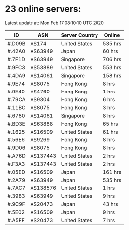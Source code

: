 # 23 online servers:

Latest update at: Mon Feb 17 08:10:10 UTC 2020

| ID | ASN | Server Country | Online |
| -- | --- | -------------- | ------ |
| #.D09B | AS174 | United States | 535 hrs |
| #.42A0 | AS63949 | Japan | 60 hrs |
| #.7F1D | AS63949 | Singapore | 706 hrs |
| #.9FC3 | AS53889 | United States | 553 hrs |
| #.4DA9 | AS14061 | Singapore | 158 hrs |
| #.9E74 | AS8075 | Hong Kong | 8 hrs |
| #.9E40 | AS4760 | Hong Kong | 1 hrs |
| #.79CA | AS9304 | Hong Kong | 6 hrs |
| #.11BC | AS8075 | Hong Kong | 3 hrs |
| #.6780 | AS14061 | Singapore | 8 hrs |
| #.BD3E | AS63888 | Hong Kong | 65 hrs |
| #.1625 | AS16509 | United States | 61 hrs |
| #.56E6 | AS9269 | Hong Kong | 8 hrs |
| #.9D06 | AS8075 | Hong Kong | 8 hrs |
| #.A76D | AS137443 | United States | 2 hrs |
| #.F3A3 | AS137443 | United States | 2 hrs |
| #.05ED | AS16509 | Japan | 161 hrs |
| #.2A79 | AS63949 | Japan | 535 hrs |
| #.7AC7 | AS138576 | United States | 1 hrs |
| #.3983 | AS63949 | United States | 9 hrs |
| #.9C9F | AS20473 | Japan | 43 hrs |
| #.5E02 | AS16509 | Japan | 9 hrs |
| #.A5FF | AS20473 | United States | 7 hrs |

